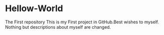 # Hellow-World
The First repository
This is my First project in GitHub.Best wishes to myself.
Nothing but descriptions about myself are changed.
